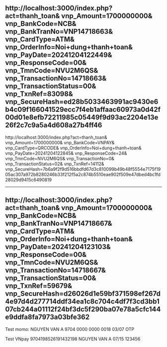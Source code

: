 http://localhost:3000/index.php?act=thanh_toan&
vnp_Amount=1700000000&
vnp_BankCode=NCB&
vnp_BankTranNo=VNP14718663&
vnp_CardType=ATM&
vnp_OrderInfo=Noi+dung+thanh+toan&
vnp_PayDate=20241204122449&
vnp_ResponseCode=00&
vnp_TmnCode=NVU2M6QS&
vnp_TransactionNo=14718663&
vnp_TransactionStatus=00&
vnp_TxnRef=83098&
vnp_SecureHash=ed28b5033463991ac9430e6b4c09f166041529ecc7f4eb1affaac60973a0d42f00d01e8efb72211985c05449f9d93ac2204e13e26f2c7c9a5a4d608a27b4ff46
---
http://localhost:3000/index.php?act=thanh_toan&
vnp_Amount=1700000000&
vnp_BankCode=VNPAY&
vnp_CardType=QRCODE&
vnp_OrderInfo=Noi+dung+thanh+toan&
vnp_PayDate=20241204122845&
vnp_ResponseCode=24&
vnp_TmnCode=NVU2M6QS&
vnp_TransactionNo=0&
vnp_TransactionStatus=02&
vnp_TxnRef=14112&
vnp_SecureHash=7b6a9f2f9d516bbdfd67d3c810099b49b48f5554e7175f1905ac307a972b8280246b33f212f5a2c874b5510eae902f509e47dbed4bc1fd28029d9415c6490819


---
http://localhost:3000/index.php?act=thanh_toan&
vnp_Amount=1700000000&
vnp_BankCode=NCB&
vnp_BankTranNo=VNP14718667&
vnp_CardType=ATM&
vnp_OrderInfo=Noi+dung+thanh+toan&
vnp_PayDate=20241204123103&
vnp_ResponseCode=00&
vnp_TmnCode=NVU2M6QS&
vnp_TransactionNo=14718667&
vnp_TransactionStatus=00&
vnp_TxnRef=59679&
vnp_SecureHash=d26026d1e59bf371598ef267d4e97d4d277714ddf34ea1c8c704c4df7f3cd3bb107cb244a01112f24bf3dc5f290ba07e78a5cfc144e9ddfa8fa7973a03bfe362
---

Test momo:
NGUYEN VAN A
9704 0000 0000 0018
03/07
OTP

Test VNpay
9704198526191432198
NGUYEN VAN A
07/15
123456